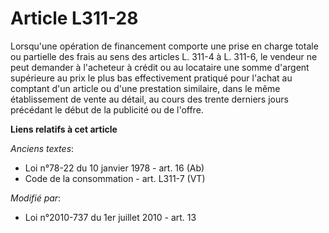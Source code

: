 # Article L311-28

Lorsqu'une opération de financement comporte une prise en charge totale ou partielle des frais au sens des articles L. 311-4
à L. 311-6, le vendeur ne peut demander à l'acheteur à crédit ou au locataire une somme d'argent supérieure au prix le plus
bas effectivement pratiqué pour l'achat au comptant d'un article ou d'une prestation similaire, dans le même établissement de
vente au détail, au cours des trente derniers jours précédant le début de la publicité ou de l'offre.

**Liens relatifs à cet article**

_Anciens textes_:

  - Loi n°78-22 du 10 janvier 1978 - art. 16 (Ab)
  - Code de la consommation - art. L311-7 (VT)

_Modifié par_:

  - Loi n°2010-737 du 1er juillet 2010 - art. 13
